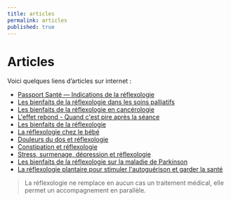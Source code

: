 ```yaml
---
title: articles
permalink: articles
published: true
---
```


# Articles

Voici quelques liens d’articles sur internet :

- [Passport Santé — Indications de la réflexologie][1]
- [Les bienfaits de la réflexologie dans les soins palliatifs][2]
- [Les bienfaits de la réflexologie en cancérologie][3]
- [L'effet rebond - Quand c'est pire après la séance][4]
- [Les bienfaits de la réflexologie][5]
- [La réflexologie chez le bébé][6]
- [Douleurs du dos et réflexologie][7]
- [Constipation et réflexologie][8]
- [Stress, surmenage, dépression et réflexologie][9]
- [Les bienfaits de la réflexologie sur la maladie de Parkinson][10]
- [La réflexologie plantaire pour stimuler l'autoguérison et garder la santé][11]



> La réflexologie ne remplace en aucun cas un traitement médical, elle permet un accompagnement en parallèle.

[1]: http://www.passeportsante.net/fr/Therapies/Guide/Fiche.aspx?doc=reflexologie_th

[2]: http://www.actmd.org/articles/200902reflexosoinspalliatifsf.htm

[3]: http://www.clicbienetre.com/medecine/sante/les-bienfaits-de-la-reflexologie-en-cancerologie-7592#aqWyTBK5WM3egcJf.01

[4]: http://conscience-et-sante.com/effet-rebond/

[5]: http://vivreaupresent.unblog.fr/2015/12/17/les-3-bienfaits-de-la-reflexologie-plantaire/

[6]: http://www.psycho-bien-etre.be/bien-etre/reflexologie/bienfaits-de-reflexologie-chez-bebe

[7]: http://www.psycho-bien-etre.be/bien-etre/reflexologie/douleurs-musculaires-du-dos-et-reflexologie-plantaire

[8]: http://www.psycho-bien-etre.be/bien-etre/reflexologie/constipation-et-reflexologie-plantaire

[9]: http://www.psycho-bien-etre.be/bien-etre/reflexologie/tension-nerveuse-surmenage-depression-nerveuse-vu-par-la-reflexologie-plantaire

[10]: http://www.psycho-bien-etre.be/bien-etre/reflexologie/les-bienfaits-de-la-reflexologie-plantaire-sur-la-maladie-de-parkinson

[11]: http://www.mieux-vivre-autrement.com/la-reflexologie-plantaire-pour-favoriser-lautogerison-et-garder-la-sante.html#sthash.4MsRfvRQ.lL3FCCWD.dpbs
